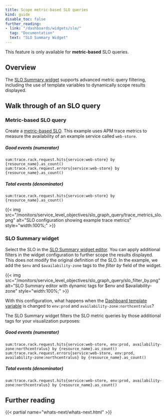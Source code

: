 ```yaml
---
title: Scope metric-based SLO queries
kind: guide
disable_toc: false
further_reading:
- link: "/dashboards/widgets/slo/"
  tag: "Documentation"
  text: "SLO Summary Widget"
---
```


<div class="alert alert-info">This feature is only available for <strong>metric-based</strong> SLO queries.</div>

## Overview

The [SLO Summary widget][1] supports advanced metric query filtering, including the use of template variables to dynamically scope results displayed. 

## Walk through of an SLO query

### Metric-based SLO query
Create a [metric-based SLO][2]. This example uses APM trace metrics to measure the availability of an example service called `web-store`.

##### Good events (numerator)
`sum:trace.rack.request.hits{service:web-store} by {resource_name}.as_count()` <br>
`sum:trace.rack.request.errors{service:web-store} by {resource_name}.as_count()`

##### Total events (denominator)
`sum:trace.rack.request.hits{service:web-store} by {resource_name}.as_count()`

{{< img src="/monitors/service_level_objectives/slo_graph_query/trace_metrics_slo.png" alt="SLO configuration showing example trace metrics" style="width:100%;" >}}

### SLO Summary widget

Select the SLO in the [SLO Summary widget editor][1]. You can apply additional filters in the widget configuration to further scope the results displayed. This does not modify the original definition of the SLO. In the example, we add the `$env` and `$availability-zone` tags to the *filter by* field of the widget. 

{{< img src="/monitors/service_level_objectives/slo_graph_query/slo_filter_by.png" alt="SLO Summary editor with dynamic tags for $env and $availability-zone" style="width:100%;" >}}

With this configuration, what happens when the [Dashboard template variable][3] is changed to `env:prod` and `availability-zone:northcentralus`?

The SLO Summary widget filters the SLO metric queries by those additional tags for your visualization purposes:

##### Good events (numerator)
`sum:trace.rack.request.hits{service:web-store, env:prod, availability-zone:northcentralus} by {resource_name}.as_count()` <br>
`sum:trace.rack.request.errors{service:web-store, env:prod, availability-zone:northcentralus} by {resource_name}.as_count()`

##### Total events (denominator)
`sum:trace.rack.request.hits{service:web-store, env:prod, availability-zone:northcentralus} by {resource_name}.as_count()`

## Further reading

{{< partial name="whats-next/whats-next.html" >}}

[1]: /dashboards/widgets/slo/
[2]: /monitors/service_level_objectives/metric/
[3]: /dashboards/template_variables/
